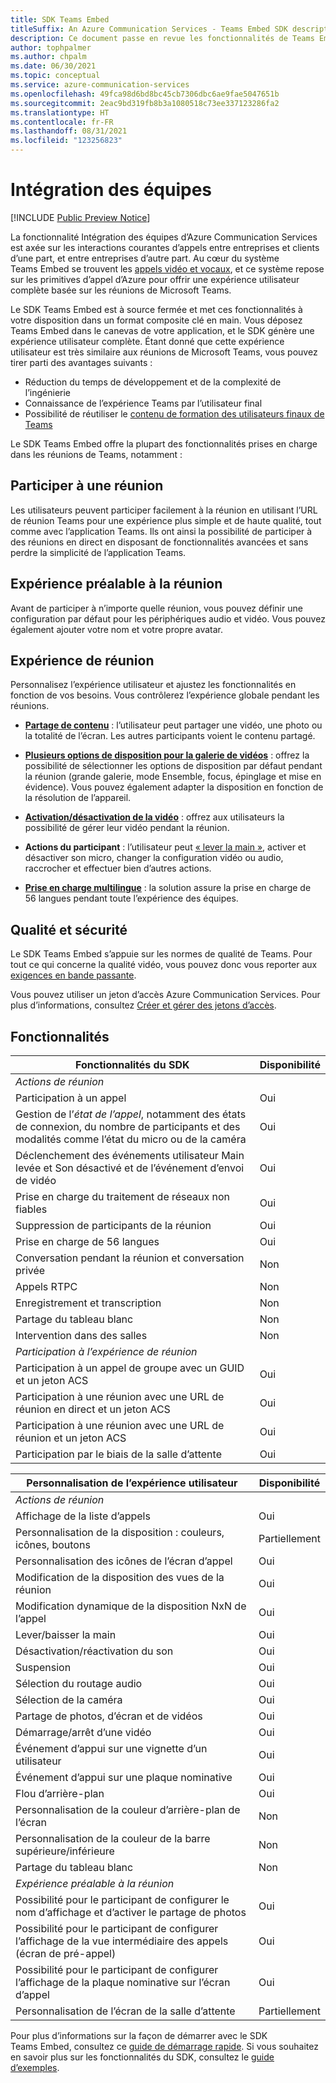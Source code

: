 ```yaml
---
title: SDK Teams Embed
titleSuffix: An Azure Communication Services - Teams Embed SDK description
description: Ce document passe en revue les fonctionnalités de Teams Embed et explique comment elles fonctionnent dans vos applications
author: tophpalmer
ms.author: chpalm
ms.date: 06/30/2021
ms.topic: conceptual
ms.service: azure-communication-services
ms.openlocfilehash: 49fca98d6bd8bc45cb7306dbc6ae9fae5047651b
ms.sourcegitcommit: 2eac9bd319fb8b3a1080518c73ee337123286fa2
ms.translationtype: HT
ms.contentlocale: fr-FR
ms.lasthandoff: 08/31/2021
ms.locfileid: "123256823"
---
```

# <a name="teams-embed"></a>Intégration des équipes

[!INCLUDE [Public Preview Notice](../../includes/private-preview-include.md)]

La fonctionnalité Intégration des équipes d’Azure Communication Services est axée sur les interactions courantes d’appels entre entreprises et clients d’une part, et entre entreprises d’autre part. Au cœur du système Teams Embed se trouvent les [appels vidéo et vocaux](../voice-video-calling/calling-sdk-features.md), et ce système repose sur les primitives d’appel d’Azure pour offrir une expérience utilisateur complète basée sur les réunions de Microsoft Teams.

Le SDK Teams Embed est à source fermée et met ces fonctionnalités à votre disposition dans un format composite clé en main. Vous déposez Teams Embed dans le canevas de votre application, et le SDK génère une expérience utilisateur complète. Étant donné que cette expérience utilisateur est très similaire aux réunions de Microsoft Teams, vous pouvez tirer parti des avantages suivants :

- Réduction du temps de développement et de la complexité de l’ingénierie
- Connaissance de l’expérience Teams par l’utilisateur final
- Possibilité de réutiliser le [contenu de formation des utilisateurs finaux de Teams](https://support.microsoft.com/office/meetings-in-teams-e0b0ae21-53ee-4462-a50d-ca9b9e217b67)

Le SDK Teams Embed offre la plupart des fonctionnalités prises en charge dans les réunions de Teams, notamment :

## <a name="joining-a-meeting"></a>Participer à une réunion

Les utilisateurs peuvent participer facilement à la réunion en utilisant l’URL de réunion Teams pour une expérience plus simple et de haute qualité, tout comme avec l’application Teams. Ils ont ainsi la possibilité de participer à des réunions en direct en disposant de fonctionnalités avancées et sans perdre la simplicité de l’application Teams.

## <a name="pre-meeting-experience"></a>Expérience préalable à la réunion

Avant de participer à n’importe quelle réunion, vous pouvez définir une configuration par défaut pour les périphériques audio et vidéo. Vous pouvez également ajouter votre nom et votre propre avatar.

## <a name="meeting-experience"></a>Expérience de réunion

Personnalisez l’expérience utilisateur et ajustez les fonctionnalités en fonction de vos besoins. Vous contrôlerez l’expérience globale pendant les réunions.

- [**Partage de contenu**](https://support.microsoft.com/office/share-content-in-a-meeting-in-teams-fcc2bf59-aecd-4481-8f99-ce55dd836ce8) : l’utilisateur peut partager une vidéo, une photo ou la totalité de l’écran. Les autres participants voient le contenu partagé.

- [**Plusieurs options de disposition pour la galerie de vidéos**](https://support.microsoft.com/office/using-video-in-microsoft-teams-3647fc29-7b92-4c26-8c2d-8a596904cdae) : offrez la possibilité de sélectionner les options de disposition par défaut pendant la réunion (grande galerie, mode Ensemble, focus, épinglage et mise en évidence). Vous pouvez également adapter la disposition en fonction de la résolution de l’appareil.

- [**Activation/désactivation de la vidéo**](https://support.microsoft.com/office/using-video-in-microsoft-teams-3647fc29-7b92-4c26-8c2d-8a596904cdae#bkmk_turnvideoonoff) : offrez aux utilisateurs la possibilité de gérer leur vidéo pendant la réunion.

- **Actions du participant** : l’utilisateur peut [« lever la main »](https://support.microsoft.com/en-us/office/raise-your-hand-in-a-teams-meeting-bb2dd8e1-e6bd-43a6-85cf-30822667b372), activer et désactiver son micro, changer la configuration vidéo ou audio, raccrocher et effectuer bien d’autres actions.

- [**Prise en charge multilingue**](https://support.microsoft.com/topic/languages-supported-in-microsoft-teams-for-education-293792c3-352e-4b24-9fc2-4c28b5de2db8) : la solution assure la prise en charge de 56 langues pendant toute l’expérience des équipes.

## <a name="quality-and-security"></a>Qualité et sécurité

Le SDK Teams Embed s’appuie sur les normes de qualité de Teams. Pour tout ce qui concerne la qualité vidéo, vous pouvez donc vous reporter aux [exigences en bande passante](/microsoftteams/prepare-network#bandwidth-requirements).

Vous pouvez utiliser un jeton d’accès Azure Communication Services. Pour plus d’informations, consultez [Créer et gérer des jetons d’accès](../../quickstarts/access-tokens.md).

## <a name="capabilities"></a>Fonctionnalités

| Fonctionnalités du SDK                                                        | Disponibilité |
|---------------------------------------------------------------------|--------------|
| *Actions de réunion*                                                   |              |
| Participation à un appel                                                         | Oui          |
| Gestion de l’*état de l’appel*, notamment des états de connexion, du nombre de participants et des modalités comme l’état du micro ou de la caméra                                           | Oui          |
| Déclenchement des événements utilisateur Main levée et Son désactivé et de l’événement d’envoi de vidéo                                                                 | Oui          |
| Prise en charge du traitement de réseaux non fiables                                      | Oui          |
| Suppression de participants de la réunion                                    | Oui          |
| Prise en charge de 56 langues                                               | Oui          |
| Conversation pendant la réunion et conversation privée                                    | Non           |
| Appels RTPC                                                        | Non           |
| Enregistrement et transcription                                            | Non           |
| Partage du tableau blanc                                                  | Non           |
| Intervention dans des salles                                                 | Non           |
| *Participation à l’expérience de réunion*                                        |              |
| Participation à un appel de groupe avec un GUID et un jeton ACS                             | Oui          |
| Participation à une réunion avec une URL de réunion en direct et un jeton ACS                    | Oui          |
| Participation à une réunion avec une URL de réunion et un jeton ACS                         | Oui          |
| Participation par le biais de la salle d’attente                                           | Oui          |

| Personnalisation de l’expérience utilisateur                                       | Disponibilité |
|---------------------------------------------------------------------|--------------|
| *Actions de réunion*                                                   |              |
| Affichage de la liste d’appels                                             | Oui          |
| Personnalisation de la disposition : couleurs, icônes, boutons                        | Partiellement    |
| Personnalisation des icônes de l’écran d’appel                                     | Oui          |
| Modification de la disposition des vues de la réunion                                         | Oui          |
| Modification dynamique de la disposition NxN de l’appel                                    | Oui          |
| Lever/baisser la main                                                     | Oui          |
| Désactivation/réactivation du son                                                        | Oui          |
| Suspension                                                         | Oui          |
| Sélection du routage audio                                                | Oui          |
| Sélection de la caméra                                                       | Oui          |
| Partage de photos, d’écran et de vidéos                                       | Oui          |
| Démarrage/arrêt d’une vidéo                                                    | Oui          |
| Événement d’appui sur une vignette d’un utilisateur                                               | Oui          |
| Événement d’appui sur une plaque nominative                                              | Oui          |
| Flou d’arrière-plan                                                     | Oui          |
| Personnalisation de la couleur d’arrière-plan de l’écran                               | Non           |
| Personnalisation de la couleur de la barre supérieure/inférieure                                  | Non           |
| Partage du tableau blanc                                                  | Non           |
| *Expérience préalable à la réunion*                                            |              |
| Possibilité pour le participant de configurer le nom d’affichage et d’activer le partage de photos            | Oui          |
| Possibilité pour le participant de configurer l’affichage de la vue intermédiaire des appels (écran de pré-appel)   | Oui          |
| Possibilité pour le participant de configurer l’affichage de la plaque nominative sur l’écran d’appel             | Oui          |
| Personnalisation de l’écran de la salle d’attente                                          | Partiellement    |

Pour plus d’informations sur la façon de démarrer avec le SDK Teams Embed, consultez ce [guide de démarrage rapide](../../quickstarts/meeting/getting-started-with-teams-embed.md). Si vous souhaitez en savoir plus sur les fonctionnalités du SDK, consultez le [guide d’exemples](../../quickstarts/meeting/samples-for-teams-embed.md).